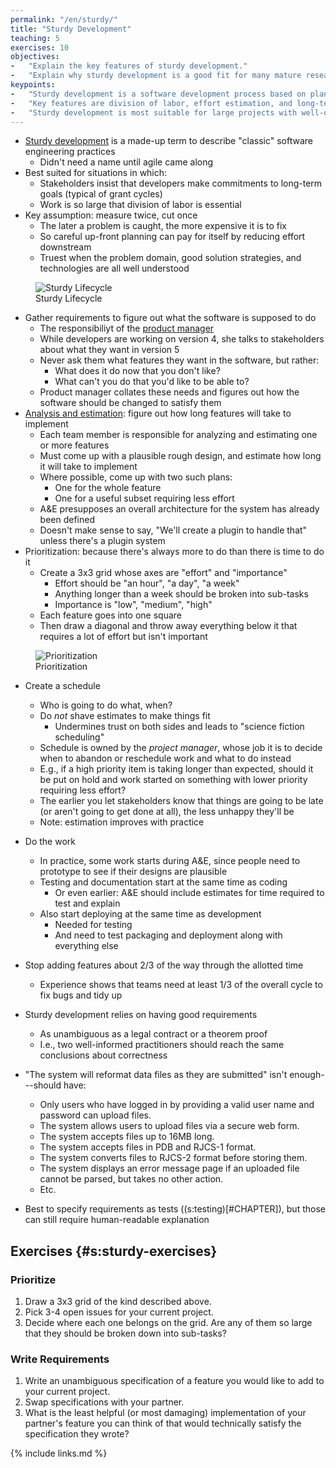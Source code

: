 ```yaml
---
permalink: "/en/sturdy/"
title: "Sturdy Development"
teaching: 5
exercises: 10
objectives:
-   "Explain the key features of sturdy development."
-   "Explain why sturdy development is a good fit for many mature research software projects."
keypoints:
-   "Sturdy development is a software development process based on planning suitable for larger teams and more mature projects."
-   "Key features are division of labor, effort estimation, and long-term scheduling."
-   "Sturdy development is most suitable for large projects with well-defined goals."
---
```


-   [Sturdy development](#g:sturdy-development) is a made-up term to describe "classic" software engineering practices
    -   Didn't need a name until agile came along
-   Best suited for situations in which:
    -   Stakeholders insist that developers make commitments to long-term goals (typical of grant cycles)
    -   Work is so large that division of labor is essential
-   Key assumption: measure twice, cut once
    -   The later a problem is caught, the more expensive it is to fix
    -   So careful up-front planning can pay for itself by reducing effort downstream
    -   Truest when the problem domain, good solution strategies, and technologies are all well understood

<figure>
  <img src="../../files/sturdy.png" alt="Sturdy Lifecycle" />
  <figcaption id="f:sturdy">Sturdy Lifecycle</figcaption>
</figure>

-   Gather requirements to figure out what the software is supposed to do
    -   The responsibiliyt of the [product manager](#g:product-manager)
    -   While developers are working on version 4, she talks to stakeholders about what they want in version 5
    -   Never ask them what features they want in the software, but rather:
        -   What does it do now that you don't like?
        -   What can't you do that you'd like to be able to?
    -   Product manager collates these needs and figures out how the software should be changed to satisfy them
-   [Analysis and estimation](#g:analysis-and-estimation): figure out how long features will take to implement
    -   Each team member is responsible for analyzing and estimating one or more features
    -   Must come up with a plausible rough design, and estimate how long it will take to implement
    -   Where possible, come up with two such plans:
        -   One for the whole feature
        -   One for a useful subset requiring less effort
    -   A&E presupposes an overall architecture for the system has already been defined
    - Doesn't make sense to say, "We'll create a plugin to handle that" unless there's a plugin system
-   Prioritization: because there's always more to do than there is time to do it
    -   Create a 3x3 grid whose axes are "effort" and "importance"
        -   Effort should be "an hour", "a day", "a week"
        -   Anything longer than a week should be broken into sub-tasks
        -   Importance is "low", "medium", "high"
    -   Each feature goes into one square
    -   Then draw a diagonal and throw away everything below it that requires a lot of effort but isn't important

<figure>
  <img src="../../files/prioritize.png" alt="Prioritization" />
  <figcaption id="f:prioritize">Prioritization</figcaption>
</figure>

-   Create a schedule
    -   Who is going to do what, when?
    -   Do *not* shave estimates to make things fit
        -   Undermines trust on both sides and leads to "science fiction scheduling"
    -   Schedule is owned by the *project manager*, whose job it is to decide when to abandon or reschedule work and what to do instead
    -   E.g., if a high priority item is taking longer than expected, should it be put on hold and work started on something with lower priority requiring less effort?
    -   The earlier you let stakeholders know that things are going to be late (or aren't going to get done at all), the less unhappy they'll be
    -   Note: estimation improves with practice
-   Do the work
    -   In practice, some work starts during A&E, since people need to prototype to see if their designs are plausible
    -   Testing and documentation start at the same time as coding
        -   Or even earlier: A&E should include estimates for time required to test and explain
    -   Also start deploying at the same time as development
        -   Needed for testing
        -   And need to test packaging and deployment along with everything else
-   Stop adding features about 2/3 of the way through the allotted time
    -   Experience shows that teams need at least 1/3 of the overall cycle to fix bugs and tidy up

-   Sturdy development relies on having good requirements
    -   As unambiguous as a legal contract or a theorem proof
    -   I.e., two well-informed practitioners should reach the same conclusions about correctness
-   "The system will reformat data files as they are submitted" isn't enough---should have:
    -   Only users who have logged in by providing a valid user name and password can upload files.
    -   The system allows users to upload files via a secure web form.
    -   The system accepts files up to 16MB long.
    -   The system accepts files in PDB and RJCS-1 format.
    -   The system converts files to RJCS-2 format before storing them.
    -   The system displays an error message page if an uploaded file cannot be parsed, but takes no other action.
    -   Etc.
-   Best to specify requirements as tests ((s:testing)[#CHAPTER]),
  but those can still require human-readable explanation

## Exercises {#s:sturdy-exercises}

### Prioritize

1.  Draw a 3x3 grid of the kind described above.
2.  Pick 3-4 open issues for your current project.
3.  Decide where each one belongs on the grid.
    Are any of them so large that they should be broken down into sub-tasks?

### Write Requirements

1.  Write an unambiguous specification of a feature you would like to add to your current project.
2.  Swap specifications with your partner.
3.  What is the least helpful (or most damaging) implementation of your partner's feature you can think of
    that would technically satisfy the specification they wrote?

{% include links.md %}
